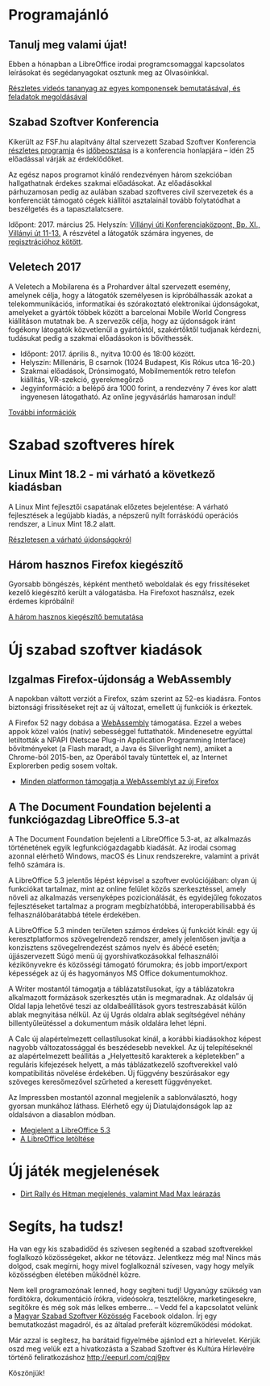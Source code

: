 # Programajánló

## Tanulj meg valami újat!

Ebben a hónapban a LibreOffice irodai programcsomaggal kapcsolatos leírásokat és segédanyagokat osztunk meg az Olvasóinkkal.

[Részletes videós tananyag az egyes komponensek bemutatásával, és feladatok megoldásával](https://www.youtube.com/user/fsfhuszabadut/playlists)

## Szabad Szoftver Konferencia

Kikerült az FSF.hu alapítvány által szervezett Szabad Szoftver Konferencia [részletes programja](http://konf.fsf.hu/cgis/ossc/2017/speakers) és [időbeosztása](http://konf.fsf.hu/cgis/ossc/2017/timetable) is a konferencia honlapjára – idén 25 előadással várják az érdeklődőket.

Az egész napos programot kínáló rendezvényen három szekcióban hallgathatnak érdekes szakmai előadásokat. Az előadásokkal párhuzamosan pedig az aulában szabad szoftveres civil szervezetek és a konferenciát támogató cégek kiállítói asztalainál tovább folytatódhat a beszélgetés és a tapasztalatcsere.

Időpont: 2017. március 25.
Helyszín: [Villányi úti Konferenciaközpont, Bp. XI., Villányi út 11-13.](http://villanyiut11.hu/)
A részvétel a látogatók számára ingyenes, de [regisztrációhoz kötött](http://konf.fsf.hu/cgis/ossc/2017/reg?prereg_type=visitor).

## Veletech 2017

A Veletech a Mobilarena és a Prohardver által szervezett esemény, amelynek célja, hogy a látogatók személyesen is kipróbálhassák azokat a telekommunikációs, informatikai és szórakoztató elektronikai újdonságokat, amelyeket a gyártók többek között a barcelonai Mobile World Congress kiállításon mutatnak be. A szervezők célja, hogy az újdonságok iránt fogékony látogatók közvetlenül a gyártóktól, szakértőktől tudjanak kérdezni, tudásukat pedig a szakmai előadásokon is bővíthessék.

* Időpont: 2017. április 8., nyitva 10:00 és 18:00 között.
* Helyszín: Millenáris, B csarnok (1024 Budapest, Kis Rókus utca 16-20.)
* Szakmai előadások, Drónsimogató, Mobilmementók retro telefon kiállítás, VR-szekció, gyerekmegőrző
* Jegyinformáció: a belépő ára 1000 forint, a rendezvény 7 éves kor alatt ingyenesen látogatható. Az online jegyvásárlás hamarosan indul!

[További információk](http://www.veletech.hu/)

# Szabad szoftveres hírek

##  Linux Mint 18.2 - mi várható a következő kiadásban 

A Linux Mint fejlesztői csapatának előzetes bejelentése:
A várható fejlesztések a legújabb kiadás, a népszerű nyílt forráskódú operációs rendszer, a Linux Mint 18.2 alatt.

[Részletesen a várható újdonságokról](https://linuxmint.hu/hir/2017/02/linux-mint-182-mi-varhato-a-kovetkezo-kiadasban)

## Három hasznos Firefox kiegészítő

Gyorsabb böngészés, képként menthető weboldalak és egy frissítéseket kezelő kiegészítő került a válogatásba. Ha Firefoxot használsz, ezek érdemes kipróbálni!

[A három hasznos kiegészítő bemutatása](https://itcafe.hu/cikk/harom_hasznos_firefox_kiegeszito/weboldal_mentese_kepkent.html)

# Új szabad szoftver kiadások

## Izgalmas Firefox-újdonság a WebAssembly

A napokban váltott verziót a Firefox, szám szerint az 52-es kiadásra. Fontos biztonsági frissítéseket rejt az új változat, emellett új funkciók is érkeztek.

A Firefox 52 nagy dobása a [WebAssembly](https://webassembly.org) támogatása. Ezzel a webes appok közel valós (natív) sebességgel futtathatók. Mindenesetre egyúttal letiltották a NPAPI (Netscae Plug-in Application Programming Interface) bővítményeket (a Flash maradt, a Java és Silverlight nem), amiket a Chrome-ból 2015-ben, az Operából tavaly tüntettek el, az Internet Explorerben pedig sosem voltak.

* [Minden platformon támogatja a WebAssemblyt az új Firefox](https://itcafe.hu/hir/mozilla_firefox_52.html)

## A The Document Foundation bejelenti a funkciógazdag LibreOffice 5.3-at

A The Document Foundation bejelenti a LibreOffice 5.3-at, az alkalmazás történetének egyik legfunkciógazdagabb kiadását. Az irodai csomag azonnal elérhető Windows, macOS és Linux rendszerekre, valamint a privát felhő számára is.

A LibreOffice 5.3 jelentős lépést képvisel a szoftver evolúciójában: olyan új funkciókat tartalmaz, mint az online felület közös szerkesztéssel, amely növeli az alkalmazás versenyképes pozicionálását, és egyidejűleg fokozatos fejlesztéseket tartalmaz a program megbízhatóbbá, interoperabilisabbá és felhasználóbarátabbá tétele érdekében.

A LibreOffice 5.3 minden területen számos érdekes új funkciót kínál: egy új keresztplatformos szövegelrendező rendszer, amely jelentősen javítja a konzisztens szövegelrendezést számos nyelv és ábécé esetén; újjászervezett Súgó menü új gyorshivatkozásokkal felhasználói kézikönyvekre és közösségi támogató fórumokra; és jobb import/export képességek az új és hagyományos MS Office dokumentumokhoz.

A Writer mostantól támogatja a táblázatstílusokat, így a táblázatokra alkalmazott formázások szerkesztés után is megmaradnak. Az oldalsáv új Oldal lapja lehetővé teszi az oldalbeállítások gyors testreszabását külön ablak megnyitása nélkül. Az új Ugrás oldalra ablak segítségével néhány billentyűleütéssel a dokumentum másik oldalára lehet lépni.

A Calc új alapértelmezett cellastílusokat kínál, a korábbi kiadásokhoz képest nagyobb változatossággal és beszédesebb nevekkel. Az új telepítéseknél az alapértelmezett beállítás a „Helyettesítő karakterek a képletekben” a reguláris kifejezések helyett, a más táblázatkezelő szoftverekkel való kompatibilitás növelése érdekében. Új függvény beszúrásakor egy szöveges keresőmezővel szűrheted a keresett függvényeket.

Az Impressben mostantól azonnal megjelenik a sablonválasztó, hogy gyorsan munkához láthass. Elérhető egy új Diatulajdonságok lap az oldalsávon a diasablon módban.

* [Megjelent a LibreOffice 5.3](http://libreoffice.hu/2017/02/01/a-the-document-foundation-bejelenti-a-funkciogazdag-libreoffice-5-3-at/)
* [A LibreOffice letöltése](https://hu.libreoffice.org/letoeltes/)

# Új játék megjelenések

* [Dirt Rally és Hitman megjelenés, valamint Mad Max leárazás](https://linuxmint.hu/hir/2017/03/dirt-rally-es-hitman-megjelenes-valamint-mad-max-learazas)

# Segíts, ha tudsz!

Ha van egy kis szabadidőd és szívesen segítenéd a szabad szoftverekkel foglalkozó közösségeket, akkor ne tétovázz. Jelentkezz még ma! Nincs más dolgod, csak megírni, hogy mivel foglalkoznál szívesen, vagy hogy melyik közösségben életében működnél közre.

Nem kell programozónak lenned, hogy segíteni tudj! Ugyanúgy szükség van fordítókra, dokumentáció írókra, videósokra, tesztelőkre, marketingesekre, segítőkre és még sok más lelkes emberre... – Vedd fel a kapcsolatot velünk a [Magyar Szabad Szoftver Közösség](https://www.facebook.com/groups/szabadszoftver) Facebook oldalon. Írj egy bemutatkozást magadról, és az általad preferált közreműködési módokat.

Már azzal is segítesz, ha barátaid figyelmébe ajánlod ezt a hírlevelet. Kérjük oszd meg velük ezt a hivatkozásta a Szabad Szoftver és Kultúra Hírlevélre történő feliratkozáshoz http://eepurl.com/cqj9pv

Köszönjük!

